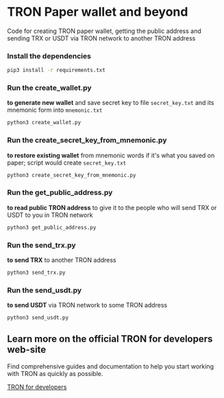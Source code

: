 # TRON Paper wallet and beyond
Code for creating TRON paper wallet, getting the public address and
sending TRX or USDT via TRON network to another TRON address

### Install the dependencies
```bash
pip3 install -r requirements.txt
```

### Run the create_wallet.py
**to generate new wallet** and save secret key to file
`secret_key.txt` and its mnemonic form into `mnemonic.txt`
```bash
python3 create_wallet.py
```

### Run the create_secret_key_from_mnemonic.py
**to restore existing wallet** from mnemonic words if it's what you
saved on paper; script would create `secret_key.txt`
```bash
python3 create_secret_key_from_mnemonic.py
```

### Run the get_public_address.py
**to read public TRON address** to give it to the people who will
send TRX or USDT to you in TRON network
```bash
python3 get_public_address.py
```

### Run the send_trx.py
**to send TRX** to another TRON address
```bash
python3 send_trx.py
```

### Run the send_usdt.py
**to send USDT** via TRON network to some TRON address
```bash
python3 send_usdt.py
```

## Learn more on the official TRON for developers web-site
Find comprehensive guides and documentation to help you start working
with TRON as quickly as possible.

[TRON for developers](https://developers.tron.network)
